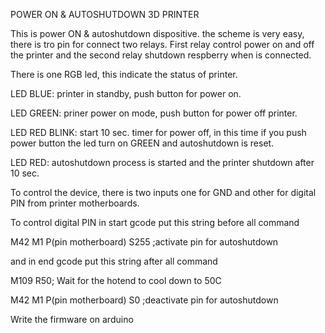 POWER ON & AUTOSHUTDOWN 3D PRINTER

This is power ON & autoshutdown dispositive.
the scheme is very easy, there is tro pin for connect two relays. First relay control power on and off the printer and the second relay shutdown respberry when is connected.

There is one RGB led, this indicate the status of printer.

LED BLUE: printer in standby, push button for power on.

LED GREEN: priner power on mode, push button for power off printer.

LED RED BLINK: start 10 sec. timer for power off, in this time if you push power button the 
                             led turn on GREEN and autoshutdown is reset.
                             
LED RED: autoshutdown process is started and the printer shutdown after 10 sec.

To control the device, there is two inputs one for GND and other for digital PIN from printer motherboards.

To control digital PIN in start gcode put this string before all command 

M42 M1 P(pin motherboard) S255 ;activate pin for autoshutdown

and in end gcode put this string after all command

M109 R50; Wait for the hotend to cool down to 50C

M42 M1 P(pin motherboard) S0 ;deactivate pin for autoshutdown

Write the firmware on arduino
